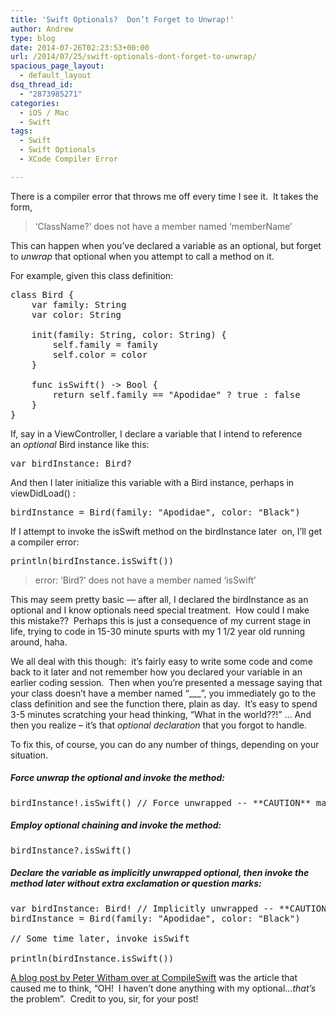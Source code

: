 ```yaml
---
title: 'Swift Optionals?  Don’t Forget to Unwrap!'
author: Andrew
type: blog
date: 2014-07-26T02:23:53+00:00
url: /2014/07/25/swift-optionals-dont-forget-to-unwrap/
spacious_page_layout:
  - default_layout
dsq_thread_id:
  - "2873985271"
categories:
  - iOS / Mac
  - Swift
tags:
  - Swift
  - Swift Optionals
  - XCode Compiler Error

---
```

There is a compiler error that throws me off every time I see it.  It takes the form,

> &#8216;ClassName?&#8217; does not have a member named &#8216;memberName&#8217;

This can happen when you&#8217;ve declared a variable as an optional, but forget to _unwrap_ that optional when you attempt to call a method on it.

For example, given this class definition:

<pre class="lang:swift decode:true" title="Bird class definition">class Bird {
	var family: String
	var color: String
 
	init(family: String, color: String) {
		self.family = family
		self.color = color
	}
 
	func isSwift() -&gt; Bool {
		return self.family == "Apodidae" ? true : false
	}
}</pre>

If, say in a ViewController, I declare a variable that I intend to reference an _optional_ <span class="lang:swift decode:true  crayon-inline">Bird</span> instance like this:

<pre class="lang:swift decode:true">var birdInstance: Bird?</pre>

And then I later initialize this variable with a <span class="lang:swift decode:true  crayon-inline">Bird</span> instance, perhaps in <span class="lang:swift decode:true  crayon-inline ">viewDidLoad()</span> :

<pre class="lang:swift decode:true">birdInstance = Bird(family: "Apodidae", color: "Black")</pre>

If I attempt to invoke the <span class="lang:swift decode:true  crayon-inline">isSwift</span> method on the <span class="lang:swift decode:true  crayon-inline">birdInstance</span> later  on, I&#8217;ll get a compiler error:

<pre class="lang:swift decode:true">println(birdInstance.isSwift())
</pre>

> error: &#8216;Bird?&#8217; does not have a member named &#8216;isSwift&#8217;

This may seem pretty basic &#8212; after all, I declared the <span class="lang:swift decode:true  crayon-inline ">birdInstance</span> as an optional and I know optionals need special treatment.  How could I make this mistake??  Perhaps this is just a consequence of my current stage in life, trying to code in 15-30 minute spurts with my 1 1/2 year old running around, haha.

We all deal with this though:  it&#8217;s fairly easy to write some code and come back to it later and not remember how you declared your variable in an earlier coding session.  Then when you&#8217;re presented a message saying that your class doesn&#8217;t have a member named &#8220;\___&#8221;, you immediately go to the class definition and see the function there, plain as day.  It&#8217;s easy to spend 3-5 minutes scratching your head thinking, &#8220;What in the world??!&#8221; &#8230; And then you realize &#8211; it&#8217;s that _optional declaration_ that you forgot to handle.

To fix this, of course, you can do any number of things, depending on your situation.

##### Force unwrap the optional and invoke the method:

<pre class="lang:swift decode:true">birdInstance!.isSwift() // Force unwrapped -- **CAUTION** make sure that birdInstance gets instantiated before you do this,&nbsp;or you'll get a runtime error</pre>

##### Employ optional chaining and invoke the method:

<pre class="lang:swift decode:true  ">birdInstance?.isSwift()</pre>

##### Declare the variable as implicitly unwrapped optional, then invoke the method later without extra exclamation or question marks:

<pre class="lang:swift decode:true ">var birdInstance: Bird! // Implicitly unwrapped -- **CAUTION** make sure that birdInstance gets instantiated before you use it, or you'll get a runtime error
birdInstance = Bird(family: "Apodidae", color: "Black")

// Some time later, invoke isSwift

println(birdInstance.isSwift())</pre>

<a title="CompileSwift - Optionals" href="http://www.compileswift.com/intermediate/optionals/?utm_content=bufferfba01&utm_medium=social&utm_source=twitter.com&utm_campaign=buffer" target="_blank">A blog post by Peter Witham over at CompileSwift</a> was the article that caused me to think, &#8220;OH!  I haven&#8217;t done anything with my optional&#8230;_that&#8217;s_ the problem&#8221;.  Credit to you, sir, for your post!